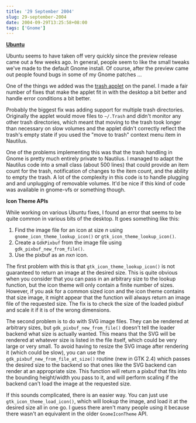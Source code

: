 ```yaml
---
title: '29 September 2004'
slug: 29-september-2004
date: 2004-09-29T13:25:58+08:00
tags: ['Gnome']
---
```


[**Ubuntu**](http://www.ubuntulinux.org/)

Ubuntu seems to have taken off very quickly since the preview release
came out a few weeks ago. In general, people seem to like the small
tweaks we\'ve made to the default Gnome install. Of course, after the
preview came out people found bugs in some of my Gnome patches \...

One of the things we added was the [trash
applet](http://luon.net/~michiels/trashapplet/) on the panel. I made a
fair number of fixes that make the applet fit in with the desktop a bit
better and handle error conditions a bit better.

Probably the biggest fix was adding support for multiple trash
directories. Originally the applet would move files to `~/.Trash` and
didn\'t monitor any other trash directories, which meant that moving to
the trash took longer than necessary on slow volumes and the applet
didn\'t correctly reflect the trash\'s empty state if you used the
\"move to trash\" context menu item in Nautilus.

One of the problems implementing this was that the trash handling in
Gnome is pretty much entirely private to Nautilus. I managed to adapt
the Nautilus code into a small class (about 500 lines) that could
provide an item count for the trash, notification of changes to the item
count, and the ability to empty the trash. A lot of the complexity in
this code is to handle plugging and and unplugging of removable volumes.
It\'d be nice if this kind of code was available in gnome-vfs or
something though.

**Icon Theme APIs**

While working on various Ubuntu fixes, I found an error that seems to be
quite common in various bits of the desktop. It goes something like
this:

1.  Find the image file for an icon at size *n* using
    `gnome_icon_theme_lookup_icon()` or `gtk_icon_theme_lookup_icon()`.
2.  Create a `GdkPixbuf` from the image file using
    `gdk_pixbuf_new_from_file()`.
3.  Use the pixbuf as an *n*x*n* icon.

The first problem with this is that `gtk_icon_theme_lookup_icon()` is
not guaranteed to return an image at the desired size. This is quite
obvious when you consider that you can pass in an arbitrary size to the
lookup function, but the icon theme will only contain a finite number of
sizes. However, if you ask for a common sized icon and the icon theme
contains that size image, it might appear that the function will always
return an image file of the requested size. The fix is to check the size
of the loaded pixbuf and scale it if it is of the wrong dimensions.

The second problem is to do with SVG image files. They can be rendered
at arbitrary sizes, but `gdk_pixbuf_new_from_file()` doesn\'t tell the
loader backend what size is actually wanted. This means that the SVG
will be rendered at whatever size is listed in the file itself, which
could be very large or very small. To avoid having to resize the SVG
image after rendering it (which could be slow), you can use the
`gdk_pixbuf_new_from_file_at_size()` routine (new in GTK 2.4) which
passes the desired size to the backend so that ones like the SVG backend
can render at an appropriate size. This function will return a pixbuf
that fits into the bounding height/width you pass to it, and will
perform scaling if the backend can\'t load the image at the requested
size.

If this sounds complicated, there is an easier way. You can just use
`gtk_icon_theme_load_icon()`, which will lookup the image, and load it
at the desired size all in one go. I guess there aren\'t many people
using it because there wasn\'t an equivalent in the older
`GnomeIconTheme` API.
